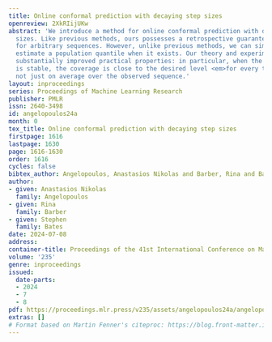 ```yaml
---
title: Online conformal prediction with decaying step sizes
openreview: 2XkRIijUKw
abstract: 'We introduce a method for online conformal prediction with decaying step
  sizes. Like previous methods, ours possesses a retrospective guarantee of coverage
  for arbitrary sequences. However, unlike previous methods, we can simultaneously
  estimate a population quantile when it exists. Our theory and experiments indicate
  substantially improved practical properties: in particular, when the distribution
  is stable, the coverage is close to the desired level <em>for every time point</em>,
  not just on average over the observed sequence.'
layout: inproceedings
series: Proceedings of Machine Learning Research
publisher: PMLR
issn: 2640-3498
id: angelopoulos24a
month: 0
tex_title: Online conformal prediction with decaying step sizes
firstpage: 1616
lastpage: 1630
page: 1616-1630
order: 1616
cycles: false
bibtex_author: Angelopoulos, Anastasios Nikolas and Barber, Rina and Bates, Stephen
author:
- given: Anastasios Nikolas
  family: Angelopoulos
- given: Rina
  family: Barber
- given: Stephen
  family: Bates
date: 2024-07-08
address:
container-title: Proceedings of the 41st International Conference on Machine Learning
volume: '235'
genre: inproceedings
issued:
  date-parts:
  - 2024
  - 7
  - 8
pdf: https://proceedings.mlr.press/v235/assets/angelopoulos24a/angelopoulos24a.pdf
extras: []
# Format based on Martin Fenner's citeproc: https://blog.front-matter.io/posts/citeproc-yaml-for-bibliographies/
---
```

